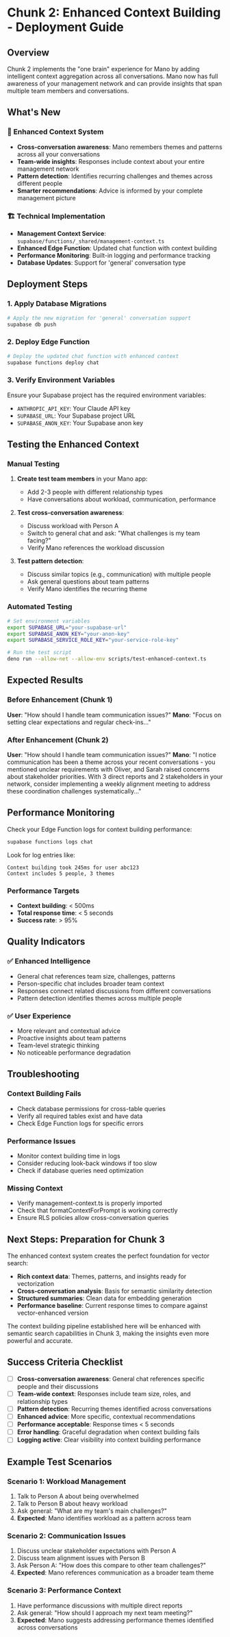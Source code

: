 # Chunk 2: Enhanced Context Building - Deployment Guide

## Overview

Chunk 2 implements the "one brain" experience for Mano by adding intelligent context aggregation across all conversations. Mano now has full awareness of your management network and can provide insights that span multiple team members and conversations.

## What's New

### 🧠 Enhanced Context System
- **Cross-conversation awareness**: Mano remembers themes and patterns across all your conversations
- **Team-wide insights**: Responses include context about your entire management network
- **Pattern detection**: Identifies recurring challenges and themes across different people
- **Smarter recommendations**: Advice is informed by your complete management picture

### 🏗️ Technical Implementation
- **Management Context Service**: `supabase/functions/_shared/management-context.ts`
- **Enhanced Edge Function**: Updated chat function with context building
- **Performance Monitoring**: Built-in logging and performance tracking
- **Database Updates**: Support for 'general' conversation type

## Deployment Steps

### 1. Apply Database Migrations

```bash
# Apply the new migration for 'general' conversation support
supabase db push
```

### 2. Deploy Edge Function

```bash
# Deploy the updated chat function with enhanced context
supabase functions deploy chat
```

### 3. Verify Environment Variables

Ensure your Supabase project has the required environment variables:
- `ANTHROPIC_API_KEY`: Your Claude API key
- `SUPABASE_URL`: Your Supabase project URL
- `SUPABASE_ANON_KEY`: Your Supabase anon key

## Testing the Enhanced Context

### Manual Testing

1. **Create test team members** in your Mano app:
   - Add 2-3 people with different relationship types
   - Have conversations about workload, communication, performance
   
2. **Test cross-conversation awareness**:
   - Discuss workload with Person A
   - Switch to general chat and ask: "What challenges is my team facing?"
   - Verify Mano references the workload discussion

3. **Test pattern detection**:
   - Discuss similar topics (e.g., communication) with multiple people
   - Ask general questions about team patterns
   - Verify Mano identifies the recurring theme

### Automated Testing

```bash
# Set environment variables
export SUPABASE_URL="your-supabase-url"
export SUPABASE_ANON_KEY="your-anon-key"
export SUPABASE_SERVICE_ROLE_KEY="your-service-role-key"

# Run the test script
deno run --allow-net --allow-env scripts/test-enhanced-context.ts
```

## Expected Results

### Before Enhancement (Chunk 1)
**User**: "How should I handle team communication issues?"
**Mano**: "Focus on setting clear expectations and regular check-ins..."

### After Enhancement (Chunk 2)
**User**: "How should I handle team communication issues?"
**Mano**: "I notice communication has been a theme across your recent conversations - you mentioned unclear requirements with Oliver, and Sarah raised concerns about stakeholder priorities. With 3 direct reports and 2 stakeholders in your network, consider implementing a weekly alignment meeting to address these coordination challenges systematically..."

## Performance Monitoring

Check your Edge Function logs for context building performance:

```bash
supabase functions logs chat
```

Look for log entries like:
```
Context building took 245ms for user abc123
Context includes 5 people, 3 themes
```

### Performance Targets
- **Context building**: < 500ms
- **Total response time**: < 5 seconds
- **Success rate**: > 95%

## Quality Indicators

### ✅ Enhanced Intelligence
- General chat references team size, challenges, patterns
- Person-specific chat includes broader team context
- Responses connect related discussions from different conversations
- Pattern detection identifies themes across multiple people

### ✅ User Experience  
- More relevant and contextual advice
- Proactive insights about team patterns
- Team-level strategic thinking
- No noticeable performance degradation

## Troubleshooting

### Context Building Fails
- Check database permissions for cross-table queries
- Verify all required tables exist and have data
- Check Edge Function logs for specific errors

### Performance Issues
- Monitor context building time in logs
- Consider reducing look-back windows if too slow
- Check if database queries need optimization

### Missing Context
- Verify management-context.ts is properly imported
- Check that formatContextForPrompt is working correctly
- Ensure RLS policies allow cross-conversation queries

## Next Steps: Preparation for Chunk 3

The enhanced context system creates the perfect foundation for vector search:

- **Rich context data**: Themes, patterns, and insights ready for vectorization
- **Cross-conversation analysis**: Basis for semantic similarity detection  
- **Structured summaries**: Clean data for embedding generation
- **Performance baseline**: Current response times to compare against vector-enhanced version

The context building pipeline established here will be enhanced with semantic search capabilities in Chunk 3, making the insights even more powerful and accurate.

## Success Criteria Checklist

- [ ] **Cross-conversation awareness**: General chat references specific people and their discussions
- [ ] **Team-wide context**: Responses include team size, roles, and relationship types
- [ ] **Pattern detection**: Recurring themes identified across conversations
- [ ] **Enhanced advice**: More specific, contextual recommendations
- [ ] **Performance acceptable**: Response times < 5 seconds
- [ ] **Error handling**: Graceful degradation when context building fails
- [ ] **Logging active**: Clear visibility into context building performance

## Example Test Scenarios

### Scenario 1: Workload Management
1. Talk to Person A about being overwhelmed
2. Talk to Person B about heavy workload  
3. Ask general: "What are my team's main challenges?"
4. **Expected**: Mano identifies workload as a pattern across team

### Scenario 2: Communication Issues
1. Discuss unclear stakeholder expectations with Person A
2. Discuss team alignment issues with Person B
3. Ask Person A: "How does this compare to other team challenges?"
4. **Expected**: Mano references communication as a broader team theme

### Scenario 3: Performance Context
1. Have performance discussions with multiple direct reports
2. Ask general: "How should I approach my next team meeting?"
3. **Expected**: Mano suggests addressing performance themes identified across conversations 